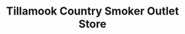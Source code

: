---
title: "Tillamook Country Smoker Outlet Store"
url: /bay-city/tillamook-country-smoker-outlet-store/
shop: shop
---